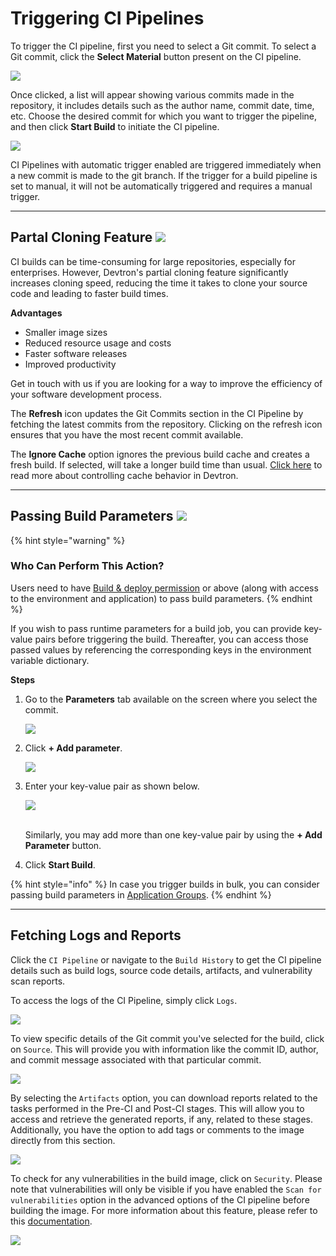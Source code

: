 # Triggering CI Pipelines

To trigger the CI pipeline, first you need to select a Git commit. To select a Git commit, click the **Select Material** button present on the CI pipeline.

![](https://devtron-public-asset.s3.us-east-2.amazonaws.com/images/deploying-application/triggering-ci/select-material-new.jpg)

Once clicked, a list will appear showing various commits made in the repository, it includes details such as the author name, commit date, time, etc. Choose the desired commit for which you want to trigger the pipeline, and then click **Start Build** to initiate the CI pipeline.

![](https://devtron-public-asset.s3.us-east-2.amazonaws.com/images/deploying-application/triggering-ci/trigger-build.jpg)

CI Pipelines with automatic trigger enabled are triggered immediately when a new commit is made to the git branch. If the trigger for a build pipeline is set to manual, it will not be automatically triggered and requires a manual trigger.

---

## Partal Cloning Feature [![](https://devtron-public-asset.s3.us-east-2.amazonaws.com/images/elements/EnterpriseTag.svg)](https://devtron.ai/pricing)

CI builds can be time-consuming for large repositories, especially for enterprises. However, Devtron's partial cloning feature significantly increases cloning speed, reducing the time it takes to clone your source code and leading to faster build times.

**Advantages**
* Smaller image sizes
* Reduced resource usage and costs
* Faster software releases
* Improved productivity

Get in touch with us if you are looking for a way to improve the efficiency of your software development process.

The **Refresh** icon updates the Git Commits section in the CI Pipeline by fetching the latest commits from the repository. Clicking on the refresh icon ensures that you have the most recent commit available.

The **Ignore Cache** option ignores the previous build cache and creates a fresh build. If selected, will take a longer build time than usual. [Click here](../creating-application/workflow/ci-pipeline.md#docker-layer-caching) to read more about controlling cache behavior in Devtron.

---

## Passing Build Parameters [![](https://devtron-public-asset.s3.us-east-2.amazonaws.com/images/elements/EnterpriseTag.svg)](https://devtron.ai/pricing)

{% hint style="warning" %}
### Who Can Perform This Action?
Users need to have [Build & deploy permission](../global-configurations/authorization/user-access.md#devtron-apps-permissions) or above (along with access to the environment and application) to pass build parameters.
{% endhint %}

If you wish to pass runtime parameters for a build job, you can provide key-value pairs before triggering the build. Thereafter, you can access those passed values by referencing the corresponding keys in the environment variable dictionary.

**Steps**

1. Go to the **Parameters** tab available on the screen where you select the commit.

    ![](https://devtron-public-asset.s3.us-east-2.amazonaws.com/images/deploying-application/triggering-ci/build-parameter-tab.jpg)

2. Click **+ Add parameter**.

    ![](https://devtron-public-asset.s3.us-east-2.amazonaws.com/images/deploying-application/triggering-ci/add-parameter.jpg)

3. Enter your key-value pair as shown below. 

    ![](https://devtron-public-asset.s3.us-east-2.amazonaws.com/images/deploying-application/triggering-ci/key-value.jpg)

    <br /> Similarly, you may add more than one key-value pair by using the **+ Add Parameter** button.

4. Click **Start Build**.

{% hint style="info" %}
In case you trigger builds in bulk, you can consider passing build parameters in [Application Groups](../application-groups.md).
{% endhint %}

---

## Fetching Logs and Reports

Click the `CI Pipeline` or navigate to the `Build History` to get the CI pipeline details such as build logs, source code details, artifacts, and vulnerability scan reports.

To access the logs of the CI Pipeline, simply click `Logs`.

![](https://devtron-public-asset.s3.us-east-2.amazonaws.com/images/deploying-application/triggering-ci/build-logs.jpg)

To view specific details of the Git commit you've selected for the build, click on `Source`. This will provide you with information like the commit ID, author, and commit message associated with that particular commit.

![](https://devtron-public-asset.s3.us-east-2.amazonaws.com/images/deploying-application/triggering-ci/build-source.jpg)

By selecting the `Artifacts` option, you can download reports related to the tasks performed in the Pre-CI and Post-CI stages. This will allow you to access and retrieve the generated reports, if any, related to these stages. Additionally, you have the option to add tags or comments to the image directly from this section.

![](https://devtron-public-asset.s3.us-east-2.amazonaws.com/images/deploying-application/triggering-ci/tags-and-artifacts.jpg)

To check for any vulnerabilities in the build image, click on `Security`. Please note that vulnerabilities will only be visible if you have enabled the `Scan for vulnerabilities` option in the advanced options of the CI pipeline before building the image. For more information about this feature, please refer to this [documentation](../../user-guide/security-features.md).

![](https://devtron-public-asset.s3.us-east-2.amazonaws.com/images/deploying-application/triggering-ci/security-scan-report.jpg)
